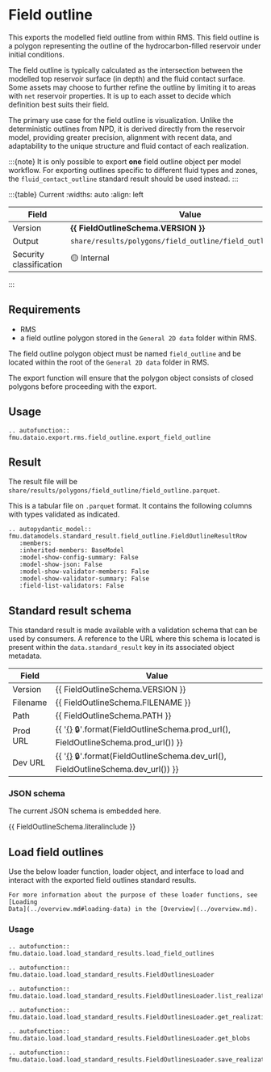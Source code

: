 # Field outline

This exports the modelled field outline from within RMS. This field outline
is a polygon representing the outline of the hydrocarbon-filled reservoir
under initial conditions.

The field outline is typically calculated as the intersection between the
modelled top reservoir surface (in depth) and the fluid contact surface. Some
assets may choose to further refine the outline by limiting it to areas with
`net` reservoir properties. It is up to each asset to decide which definition
best suits their field.

The primary use case for the field outline is visualization. Unlike the
deterministic outlines from NPD, it is derived directly from the reservoir
model, providing greater precision, alignment with recent data, and
adaptability to the unique structure and fluid contact of each realization.

:::{note}
It is only possible to export **one** field outline object per model workflow.
For exporting outlines specific to different fluid types and zones, the
`fluid_contact_outline` standard result should be used instead.
:::

:::{table} Current
:widths: auto
:align: left

| Field | Value |
| --- | --- |
| Version | **{{ FieldOutlineSchema.VERSION }}** |
| Output | `share/results/polygons/field_outline/field_outline.parquet` |
| Security classification | 🟡 Internal |
:::

## Requirements

- RMS
- a field outline polygon stored in the `General 2D data` folder within RMS.

The field outline polygon object must be named `field_outline` and be located
within the root of the `General 2D data` folder in RMS.

The export function will ensure that the polygon object consists of closed
polygons before proceeding with the export.


## Usage

```{eval-rst}
.. autofunction:: fmu.dataio.export.rms.field_outline.export_field_outline
```

## Result

The result file will be
`share/results/polygons/field_outline/field_outline.parquet`.

This is a tabular file on `.parquet` format. It contains the following columns
with types validated as indicated.

```{eval-rst}
.. autopydantic_model:: fmu.datamodels.standard_result.field_outline.FieldOutlineResultRow
   :members:
   :inherited-members: BaseModel
   :model-show-config-summary: False
   :model-show-json: False
   :model-show-validator-members: False
   :model-show-validator-summary: False
   :field-list-validators: False
```


## Standard result schema

This standard result is made available with a validation schema that can be
used by consumers. A reference to the URL where this schema is located is
present within the `data.standard_result` key in its associated object
metadata.

| Field | Value |
| --- | --- |
| Version | {{ FieldOutlineSchema.VERSION }} |
| Filename | {{ FieldOutlineSchema.FILENAME }} |
| Path | {{ FieldOutlineSchema.PATH }} |
| Prod URL | {{ '[{}]({}) 🔒'.format(FieldOutlineSchema.prod_url(), FieldOutlineSchema.prod_url()) }}
| Dev URL | {{ '[{}]({}) 🔒'.format(FieldOutlineSchema.dev_url(), FieldOutlineSchema.dev_url()) }}

### JSON schema

The current JSON schema is embedded here.

{{ FieldOutlineSchema.literalinclude }}

## Load field outlines

Use the below loader function, loader object, and interface to load and
interact with the exported field outlines standard results.

```{hint}
For more information about the purpose of these loader functions, see [Loading
Data](../overview.md#loading-data) in the [Overview](../overview.md).
```

### Usage
```{eval-rst}
.. autofunction:: fmu.dataio.load.load_standard_results.load_field_outlines
```

```{eval-rst}
.. autofunction:: fmu.dataio.load.load_standard_results.FieldOutlinesLoader
```

```{eval-rst}
.. autofunction:: fmu.dataio.load.load_standard_results.FieldOutlinesLoader.list_realizations
```

```{eval-rst}
.. autofunction:: fmu.dataio.load.load_standard_results.FieldOutlinesLoader.get_realization
```

```{eval-rst}
.. autofunction:: fmu.dataio.load.load_standard_results.FieldOutlinesLoader.get_blobs
```

```{eval-rst}
.. autofunction:: fmu.dataio.load.load_standard_results.FieldOutlinesLoader.save_realization
```
